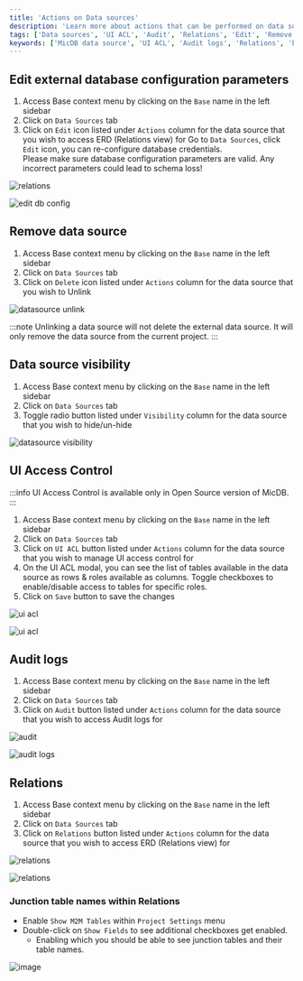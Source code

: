 ```yaml
---
title: 'Actions on Data sources'
description: 'Learn more about actions that can be performed on data sources in MicDB.'
tags: ['Data sources', 'UI ACL', 'Audit', 'Relations', 'Edit', 'Remove', 'Visibility']
keywords: ['MicDB data source', 'UI ACL', 'Audit logs', 'Relations', 'Edit', 'Unlink', 'Visibility']
---
```


## Edit external database configuration parameters

1. Access Base context menu by clicking on the `Base` name in the left sidebar
2. Click on `Data Sources` tab
3. Click on `Edit` icon listed under `Actions` column for the data source that you wish to access ERD (Relations view) for
   Go to `Data Sources`, click ``Edit`` icon, you can re-configure database credentials.  
   Please make sure database configuration parameters are valid. Any incorrect parameters could lead to schema loss!

![relations](/img/v2/data-source/data-source-edit.png)

![edit db config](/img/v2/data-source/edit-base.png)

## Remove data source

1. Access Base context menu by clicking on the `Base` name in the left sidebar
2. Click on `Data Sources` tab
3. Click on `Delete` icon listed under `Actions` column for the data source that you wish to Unlink

![datasource unlink](/img/v2/data-source/data-source-unlink.png)

:::note
Unlinking a data source will not delete the external data source. It will only remove the data source from the current project.
:::


## Data source visibility

1. Access Base context menu by clicking on the `Base` name in the left sidebar
2. Click on `Data Sources` tab
3. Toggle radio button listed under `Visibility` column for the data source that you wish to hide/un-hide

![datasource visibility](/img/v2/data-source/data-source-visibility.png)


## UI Access Control

:::info
UI Access Control is available only in Open Source version of MicDB.
:::

1. Access Base context menu by clicking on the `Base` name in the left sidebar
2. Click on `Data Sources` tab
3. Click on `UI ACL` button listed under `Actions` column for the data source that you wish to manage UI access control for
4. On the UI ACL modal, you can see the list of tables available in the data source as rows & roles available as columns. Toggle checkboxes to enable/disable access to tables for specific roles.
5. Click on `Save` button to save the changes


![ui acl](/img/v2/data-source/data-source-3.png)

![ui acl](/img/v2/data-source/ui-acl.png)


## Audit logs

1. Access Base context menu by clicking on the `Base` name in the left sidebar
2. Click on `Data Sources` tab
3. Click on `Audit` button listed under `Actions` column for the data source that you wish to access Audit logs for

![audit](/img/v2/data-source/audit.png)

![audit logs](/img/v2/data-source/audit-logs.png)


## Relations

1. Access Base context menu by clicking on the `Base` name in the left sidebar
2. Click on `Data Sources` tab
3. Click on `Relations` button listed under `Actions` column for the data source that you wish to access ERD (Relations view) for

![relations](/img/v2/data-source/data-source-4.png)

![relations](https://github.com/nocodb/nocodb/assets/86527202/c3775d27-f75d-4263-8903-dd66427de4b4)


### Junction table names within Relations

- Enable `Show M2M Tables` within `Project Settings` menu
- Double-click on `Show Fields` to see additional checkboxes get enabled.
    - Enabling which you should be able to see junction tables and their table names.

![image](/img/v2/data-source/junction-table.png)

